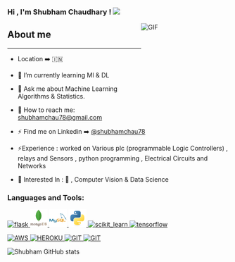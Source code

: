 ### Hi , I'm Shubham Chaudhary ! <img src="https://media.giphy.com/media/hvRJCLFzcasrR4ia7z/giphy.gif" width="25px"> 



 <img align="right" alt="GIF" src="https://static.wixstatic.com/media/bb7b70_d5fde322f7914060b7d997ba9d506a50~mv2.gif" width="200" height="200" />
 
 
## About me

------------------------------------------------------------------------------------------------------------------------------

- Location 	:arrow_right: :india:

- :blue_book: I’m currently learning Ml & DL
- 💬 Ask me about Machine Learning Algorithms & Statistics.
- 📧 How to reach me: shubhamchau78@gmail.com
- ⚡ Find me on Linkedin 	:arrow_right:  [@shubhamchau78](https://www.linkedin.com/in/shubham-chaudhari-3a7270176)

- ⚡Experience : worked on Various plc (programmable Logic Controllers) , relays and Sensors , python programming , Electrical Circuits and Networks
-  :pushpin: Interested In : :robot: , Computer Vision & Data Science

<h3 align="left">Languages and Tools:</h3>
<p align="left"> <a href="https://flask.palletsprojects.com/" target="_blank"> <img src="https://www.vectorlogo.zone/logos/pocoo_flask/pocoo_flask-icon.svg" alt="flask" width="40" height="40"/> </a> 
<a href="https://www.mongodb.com/" target="_blank"> <img src="https://raw.githubusercontent.com/devicons/devicon/master/icons/mongodb/mongodb-original-wordmark.svg" alt="mongodb" width="40" height="40"/> </a>
<a href="https://www.mysql.com/" target="_blank"> <img src="https://raw.githubusercontent.com/devicons/devicon/master/icons/mysql/mysql-original-wordmark.svg" alt="mysql" width="40" height="40"/> </a>
<a href="https://www.python.org" target="_blank"> <img src="https://raw.githubusercontent.com/devicons/devicon/master/icons/python/python-original.svg" alt="python" width="40" height="40"/> </a> 
<a href="https://scikit-learn.org/" target="_blank"> <img src="https://upload.wikimedia.org/wikipedia/commons/0/05/Scikit_learn_logo_small.svg" alt="scikit_learn" width="40" height="40"/> </a> 
 <a href="https://tensorflow.org/" target="_blank"> <img src="https://upload.wikimedia.org/wikipedia/commons/thumb/1/11/TensorFlowLogo.svg/1024px-TensorFlowLogo.svg.png" alt="tensorflow" width="40" height="40"/> </a> 
  
 <a href="https://www.aws.com" target="_blank"> <img src="https://upload.wikimedia.org/wikipedia/commons/thumb/9/93/Amazon_Web_Services_Logo.svg/225px-Amazon_Web_Services_Logo.svg.png" alt="AWS" width="40" height="40"/> </a> 
  <a href="https://www.heroku.com" target="_blank"> <img src="https://upload.wikimedia.org/wikipedia/commons/thumb/e/ec/Heroku_logo.svg/1920px-Heroku_logo.svg.png" alt="HEROKU" width="40" height="40"/> </a> 
   <a href="" target="_blank"> <img src="https://upload.wikimedia.org/wikipedia/commons/thumb/e/e0/Git-logo.svg/225px-Git-logo.svg.png" alt="GIT" width="40" height="40"/> </a>
  <a href="" target="_blank"> <img src="https://miro.medium.com/max/700/1*gN7Xru3A-PTavPI6adpJPQ.png" alt="GIT" width="40" height="40"/> </a> 
 

 
 

 

  


![Shubham GitHub stats](https://github-readme-stats.vercel.app/api?username=shubhamchau222&show_icons=true&theme=radical)
